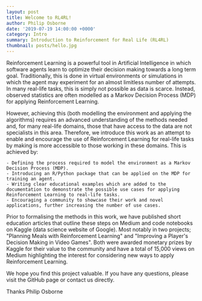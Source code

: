 ```yaml
---
layout: post
title: Welcome to RL4RL!
author: Philip Osborne
date: '2019-07-19 14:00:00 +0000'
category: Intro
summary: Introduction to Reinforcement for Real Life (RL4RL)
thumbnail: posts/hello.jpg
---
```


Reinforcement Learning is a powerful tool in Artificial Intelligence in which software agents learn to optimize their decision making towards a long term goal. Traditionally, this is done in virtual environments or simulations in which the agent may experiment for an almost limitless number of attempts. In many real-life tasks, this is simply not possible as data is scarce. Instead, observed statistics are often modelled as a Markov Decision Process (MDP) for applying Reinforcement Learning.
 
 However, achieving this (both modelling the environment and applying the algorithms) requires an advanced understanding of the methods needed and, for many real-life domains, those that have access to the data are not specialists in this area. Therefore, we introduce this work as an attempt to enable and encourage the use of Reinforcement Learning for real-life tasks by making is more accessible to those working in these domains. This is achieved by:
 
    - Defining the process required to model the environment as a Markov Decision Process (MDP).
    - Introducing an R/Python package that can be applied on the MDP for training an agent.
    - Writing clear educational examples which are added to the documentation to demonstrate the possible use cases for applying Reinforcement Learning to real-life tasks.
    - Encouraging a community to showcase their work and novel applications, further increasing the number of use cases. 
    
Prior to formalising the methods in this work, we have published short education articles that outline these steps on Medium and code notebooks on Kaggle (data science website of Google). Most notably in two projects; "Planning Meals with Reinforcement Learning" and "Improving a Player's Decision Making in Video Games". Both were awarded monetary prizes by Kaggle for their value to the community and have a total of 15,000 views on Medium highlighting the interest for considering new ways to apply Reinforcement Learning. 

We hope you find this project valuable. If you have any questions, please visit the GitHub page or contact us directly.

Thanks
Philip Osborne
